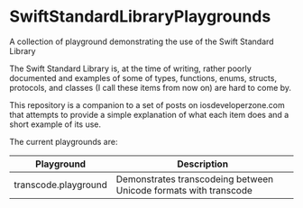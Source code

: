 SwiftStandardLibraryPlaygrounds
===============================

A collection of playground demonstrating the use of the Swift Standard Library

The Swift Standard Library is, at the time of writing, rather poorly documented and examples of some of types, functions, enums, structs, protocols, and 
classes (I call these items from now on) are hard to come by. 

This repository is a companion to a set of posts on iosdeveloperzone.com that
attempts to provide a simple explanation of what each item does and a short 
example of its use.

The current playgrounds are:

| Playground            | Description                                                     |
|-----------------------|------------------------------------------------------------------|
| transcode.playground  | Demonstrates transcodeing between Unicode formats with transcode |
